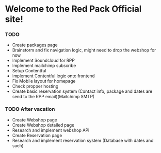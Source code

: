 # Welcome to the Red Pack Official site!

### TODO

* Create packages page
* Brainstorm and fix navigation logic, might need to drop the webshop for now
* Implement Soundcloud for RPP
* Implement mailchimp subscribe
* Setup Contentful
* Implement Contentful logic onto frontend
* Fix Mobile layout for homepage
* Check propper hosting
* Create basic reservation system (Contact info, package and dates are send to the RPP email)(Mailchimp SMTP)

### TODO After vacation

* Create Webshop page
* Create Webshop detailed page
* Research and implement webshop API
* Create Reservation page
* Research and implement reservation system (Database with dates and such)
